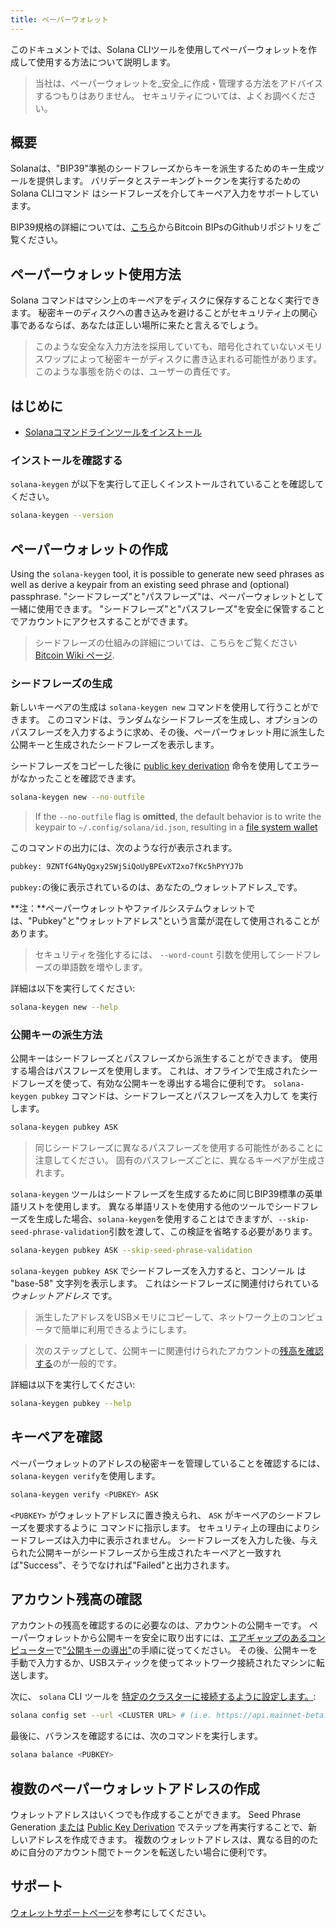 ```yaml
---
title: ペーパーウォレット
---
```


このドキュメントでは、Solana CLIツールを使用してペーパーウォレットを作成して使用する方法について説明します。

> 当社は、ペーパーウォレットを_安全_に作成・管理する方法をアドバイスするつもりはありません。 セキュリティについては、よくお調べください。

## 概要

Solanaは、"BIP39"準拠のシードフレーズからキーを派生するためのキー生成ツールを提供します。 バリデータとステーキングトークンを実行するためのSolana CLIコマンド はシードフレーズを介してキーペア入力をサポートしています。

BIP39規格の詳細については、[こちら](https://github.com/bitcoin/bips/blob/master/bip-0039.mediawiki)からBitcoin BIPsのGithubリポジトリをご覧ください。

## ペーパーウォレット使用方法

Solana コマンドはマシン上のキーペアをディスクに保存することなく実行できます。 秘密キーのディスクへの書き込みを避けることがセキュリティ上の関心事であるならば、あなたは正しい場所に来たと言えるでしょう。

> このような安全な入力方法を採用していても、暗号化されていないメモリスワップによって秘密キーがディスクに書き込まれる可能性があります。 このような事態を防ぐのは、ユーザーの責任です。

## はじめに

- [Solanaコマンドラインツールをインストール](../cli/install-solana-cli-tools.md)

### インストールを確認する

`solana-keygen` が以下を実行して正しくインストールされていることを確認してください。

```bash
solana-keygen --version
```

## ペーパーウォレットの作成

Using the `solana-keygen` tool, it is possible to generate new seed phrases as well as derive a keypair from an existing seed phrase and (optional) passphrase. "シードフレーズ"と"パスフレーズ"は、ペーパーウォレットとして一緒に使用できます。 "シードフレーズ"と"パスフレーズ"を安全に保管することでアカウントにアクセスすることができます。

> シードフレーズの仕組みの詳細については、こちらをご覧ください [Bitcoin Wiki ページ](https://en.bitcoin.it/wiki/Seed_phrase).

### シードフレーズの生成

新しいキーペアの生成は `solana-keygen new` コマンドを使用して行うことができます。 このコマンドは、ランダムなシードフレーズを生成し、オプションのパスフレーズを入力するように求め、その後、ペーパーウォレット用に派生した公開キーと生成されたシードフレーズを表示します。

シードフレーズをコピーした後に [public key derivation](#public-key-derivation) 命令を使用してエラーがなかったことを確認できます。

```bash
solana-keygen new --no-outfile
```

> If the `--no-outfile` flag is **omitted**, the default behavior is to write the keypair to `~/.config/solana/id.json`, resulting in a [file system wallet](file-system-wallet.md)

このコマンドの出力には、次のような行が表示されます。

```bash
pubkey: 9ZNTfG4NyQgxy2SWjSiQoUyBPEvXT2xo7fKc5hPYYJ7b
```

`pubkey:`の後に表示されているのは、あなたの_ウォレットアドレス_です。

**注：**ペーパーウォレットやファイルシステムウォレットでは、"Pubkey"と"ウォレットアドレス"という言葉が混在して使用されることがあります。

> セキュリティを強化するには、 `--word-count` 引数を使用してシードフレーズの単語数を増やします。

詳細は以下を実行してください:

```bash
solana-keygen new --help
```

### 公開キーの派生方法

公開キーはシードフレーズとパスフレーズから派生することができます。 使用する場合はパスフレーズを使用します。 これは、オフラインで生成されたシードフレーズを使って、有効な公開キーを導出する場合に便利です。 `solana-keygen pubkey` コマンドは、シードフレーズとパスフレーズを入力して を実行します。

```bash
solana-keygen pubkey ASK
```

> 同じシードフレーズに異なるパスフレーズを使用する可能性があることに注意してください。 固有のパスフレーズごとに、異なるキーペアが生成されます。

`solana-keygen` ツールはシードフレーズを生成するために同じBIP39標準の英単語リストを使用します。 異なる単語リストを使用する他のツールでシードフレーズを生成した場合、`solana-keygen`を使用することはできますが、`--skip-seed-phrase-validation`引数を渡して、この検証を省略する必要があります。

```bash
solana-keygen pubkey ASK --skip-seed-phrase-validation
```

`solana-keygen pubkey ASK` でシードフレーズを入力すると、コンソール は "base-58" 文字列を表示します。 これはシードフレーズに関連付けられている _ウォレットアドレス_ です。

> 派生したアドレスをUSBメモリにコピーして、ネットワーク上のコンピュータで簡単に利用できるようにします。

> 次のステップとして、公開キーに関連付けられたアカウントの[残高を確認する](#checking-account-balance)のが一般的です。

詳細は以下を実行してください:

```bash
solana-keygen pubkey --help
```

## キーペアを確認

ペーパーウォレットのアドレスの秘密キーを管理していることを確認するには、`solana-keygen verify`を使用します。

```bash
solana-keygen verify <PUBKEY> ASK
```

`<PUBKEY>` がウォレットアドレスに置き換えられ、 `ASK` がキーペアのシードフレーズを要求するように コマンドに指示します。 セキュリティ上の理由によりシードフレーズは入力中に表示されません。 シードフレーズを入力した後、与えられた公開キーがシードフレーズから生成されたキーペアと一致すれば"Success"、そうでなければ"Failed"と出力されます。

## アカウント残高の確認

アカウントの残高を確認するのに必要なのは、アカウントの公開キーです。 ペーパーウォレットから公開キーを安全に取り出すには、[エアギャップのあるコンピューター](https://en.wikipedia.org/wiki/Air_gap_(networking))で["公開キーの導出"](#public-key-derivation)の手順に従ってください。 その後、公開キーを手動で入力するか、USBスティックを使ってネットワーク接続されたマシンに転送します。

次に、 `solana` CLI ツールを [特定のクラスターに接続するように設定します。](../cli/choose-a-cluster.md):

```bash
solana config set --url <CLUSTER URL> # (i.e. https://api.mainnet-beta.solana.com)
```

最後に、バランスを確認するには、次のコマンドを実行します。

```bash
solana balance <PUBKEY>
```

## 複数のペーパーウォレットアドレスの作成

ウォレットアドレスはいくつでも作成することができます。 Seed Phrase Generation [または](#seed-phrase-generation) [Public Key Derivation](#public-key-derivation) でステップを再実行することで、新しいアドレスを作成できます。 複数のウォレットアドレスは、異なる目的のために自分のアカウント間でトークンを転送したい場合に便利です。

## サポート

[ウォレットサポートページ](support.md)を参考にしてください。
